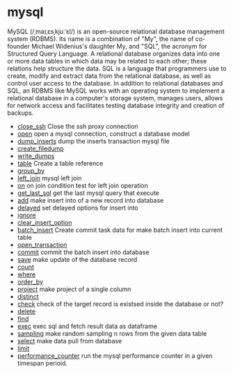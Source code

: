 ﻿# mysql

MySQL (/ˌmaɪˌɛsˌkjuːˈɛl/) is an open-source relational database management system (RDBMS).
 Its name is a combination of "My", the name of co-founder Michael Widenius's daughter My,
 and "SQL", the acronym for Structured Query Language. A relational database organizes data 
 into one or more data tables in which data may be related to each other; these relations 
 help structure the data. SQL is a language that programmers use to create, modify and extract
 data from the relational database, as well as control user access to the database. In 
 addition to relational databases and SQL, an RDBMS like MySQL works with an operating system 
 to implement a relational database in a computer's storage system, manages users, allows 
 for network access and facilitates testing database integrity and creation of backups.

+ [close_ssh](mysql/close_ssh.1) Close the ssh proxy connection
+ [open](mysql/open.1) open a mysql connection, construct a database model
+ [dump_inserts](mysql/dump_inserts.1) dump the inserts transaction mysql file
+ [create_filedump](mysql/create_filedump.1) 
+ [write_dumps](mysql/write_dumps.1) 
+ [table](mysql/table.1) Create a table reference
+ [group_by](mysql/group_by.1) 
+ [left_join](mysql/left_join.1) mysql left join
+ [on](mysql/on.1) on join condition test for left join operation
+ [get_last_sql](mysql/get_last_sql.1) get the last mysql query that execute
+ [add](mysql/add.1) make insert into of a new record into database
+ [delayed](mysql/delayed.1) set delayed options for insert into
+ [ignore](mysql/ignore.1) 
+ [clear_insert_option](mysql/clear_insert_option.1) 
+ [batch_insert](mysql/batch_insert.1) Create commit task data for make batch insert into current table
+ [open_transaction](mysql/open_transaction.1) 
+ [commit](mysql/commit.1) commit the batch insert into database
+ [save](mysql/save.1) make update of the database record
+ [count](mysql/count.1) 
+ [where](mysql/where.1) 
+ [order_by](mysql/order_by.1) 
+ [project](mysql/project.1) make project of a single column
+ [distinct](mysql/distinct.1) 
+ [check](mysql/check.1) check of the target record is existsed inside the database or not?
+ [delete](mysql/delete.1) 
+ [find](mysql/find.1) 
+ [exec](mysql/exec.1) exec sql and fetch result data as dataframe
+ [sampling](mysql/sampling.1) make random sampling n rows from the given data table
+ [select](mysql/select.1) make data pull from database
+ [limit](mysql/limit.1) 
+ [performance_counter](mysql/performance_counter.1) run the mysql performance counter in a given timespan perioid.
